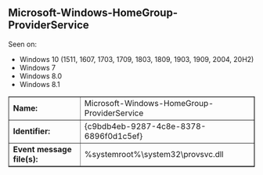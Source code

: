 ## Microsoft-Windows-HomeGroup-ProviderService

Seen on:
* Windows 10 (1511, 1607, 1703, 1709, 1803, 1809, 1903, 1909, 2004, 20H2)
* Windows 7
* Windows 8.0
* Windows 8.1

<table border="1" class="docutils">
  <tbody>
    <tr>
      <td><b>Name:</b></td>
      <td>Microsoft-Windows-HomeGroup-ProviderService</td>
    </tr>
    <tr>
      <td><b>Identifier:</b></td>
      <td>{c9bdb4eb-9287-4c8e-8378-6896f0d1c5ef}</td>
    </tr>
    <tr>
      <td><b>Event message file(s):</b></td>
      <td>%systemroot%\system32\provsvc.dll</td>
    </tr>
  </tbody>
</table>

&nbsp;

